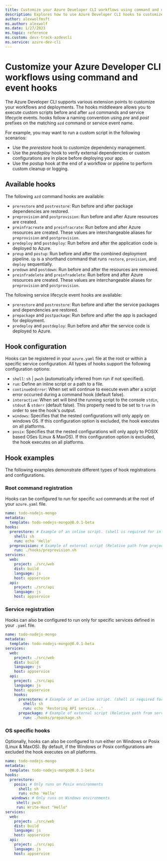 ```yaml
---
title: Customize your Azure Developer CLI workflows using command and event hooks
description: Explores how to use Azure Developer CLI hooks to customize deployment pipelines
author: alexwolfmsft
ms.author: alexwolf
ms.date: 1/27/2023
ms.topic: reference
ms.custom: devx-track-azdevcli
ms.service: azure-dev-cli
---
```


# Customize your Azure Developer CLI workflows using command and event hooks

The Azure Developer CLI supports various extension points to customize your workflows and deployments. The hooks middleware allows you to execute custom scripts before and after `azd` commands and service lifecycle events. hooks follow a naming convention using *pre* and *post* prefixes on the matching `azd` command or service event name. 

For example, you may want to run a custom script in the following scenarios:

* Use the *prerestore* hook to customize dependency management.
* Use the *predeploy* hook to verify external dependencies or custom configurations are in place before deploying your app.
* Use the *postup* hook at the end of a workflow or pipeline to perform custom cleanup or logging.

## Available hooks

The following `azd` command hooks are available:

* `prerestore` and `postrestore`: Run before and after package dependencies are restored.
* `preprovision` and `postprovision`: Run before and after Azure resources are created.
* `preinfracreate` and `preinfracrate`: Run before and after Azure resources are created. These values are interchangeable aliases for `preprovision` and `postprovision`.
* `predeploy` and `postdeploy`: Run before and after the application code is deployed to Azure.
* `preup` and `postup`: Run before and after the combined deployment pipeline. `Up` is a shorthand command that runs `restore`, `provision`, and `deploy` sequentially.
* `predown` and `postdown`: Run before and after the resources are removed.
* `preinfradelete` and `preinfradelete`: Run before and after Azure resources are created. These values are interchangeable aliases for `preprovision` and `postprovision`.

The following service lifecycle event hooks are available:

* `prerestore` and `postrestore`: Run before and after the service packages and dependencies are restored.
* `prepackage` and `postpackage`: Run before and after the app is packaged for deployment.
* `predeploy` and `postdeploy`: Run before and after the service code is deployed to Azure.

## Hook configuration

Hooks can be registered in your `azure.yaml` file at the root or within a specific service configuration. All types of hooks support the following configuration options:

* `shell`: `sh` | `pwsh` (automatically inferred from run if not specified).
* `run`: Define an inline script or a path to a file.
* `continueOnError`: When set will continue to execute even after a script error occurred during a command hook (default false).
* `interactive`: When set will bind the running script to the console `stdin`, `stdout` & `stderr` (default false). This property need to be set to `true` in order to see the hook's output.
* `windows`: Specifies that the nested configurations will only apply on windows OS. If this configuration option is excluded, the hook executes on all platforms.
* `posix`: Specifies that the nested configurations will only apply to POSIX based OSes (Linux & MaxOS). If this configuration option is excluded, the hook executes on all platforms.

## Hook examples

The following examples demonstrate different types of hook registrations and configurations.

### Root command registration

Hooks can be configured to run for specific `azd` commands at the root of your `azure.yaml` file.

```yml
name: todo-nodejs-mongo
metadata:
  template: todo-nodejs-mongo@0.0.1-beta
hooks:
  prerestore: # Example of an inline script. (shell is required for inline scripts)
    shell: sh
    run: echo 'Hello'
  preprovision: # Example of external script (Relative path from project root)
    run: ./hooks/preprovision.sh
services:
  web:
    project: ./src/web
    dist: build
    language: js
    host: appservice
  api:
    project: ./src/api
    language: js
    host: appservice
```

### Service registration

Hooks can also be configured to run only for specific services defined in your `.yaml` file.

```yml
name: todo-nodejs-mongo
metadata:
  template: todo-nodejs-mongo@0.0.1-beta
services:
  web:
    project: ./src/web
    dist: build
    language: js
    host: appservice
  api:
    project: ./src/api
    language: js
    host: appservice
    hooks:
      prerestore: # Example of an inline script. (shell is required for inline scripts)
        shell: sh
        run: echo 'Restoring API service...'
      prepackage: # Example of external script (Relative path from service path)
        run: ./hooks/prepackage.sh
```

### OS specific hooks

Optionally, hooks can also be configured to run either on Windows or Posix (Linux & MaxOS). By default, if the Windows or Posix configurations are excluded the hook executes on all platforms.

```yml
name: todo-nodejs-mongo
metadata:
  template: todo-nodejs-mongo@0.0.1-beta
hooks:
  prerestore: 
    posix: # Only runs on Posix environments
      shell: sh
      run: echo 'Hello'
   windows: # Only runs on Windows environments
     shell: pwsh
     run: Write-Host "Hello"
services:
  web:
    project: ./src/web
    dist: build
    language: js
    host: appservice
  api:
    project: ./src/api
    language: js
    host: appservice
```
